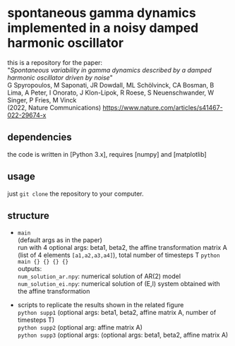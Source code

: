# spontaneous gamma dynamics implemented in a noisy damped harmonic oscillator

this is a repository for the paper:
<br/> "*Spontaneous variability in gamma dynamics described by a damped harmonic oscillator driven by noise*"<br/>
G Spyropoulos, M Saponati, JR Dowdall, ML Schölvinck, CA Bosman, B Lima, A Peter, I Onorato, J Klon-Lipok, R Roese, S Neuenschwander, W Singer, P Fries, M Vinck <br/>
(2022, Nature Communications)
https://www.nature.com/articles/s41467-022-29674-x

## dependencies
the code is written in [Python 3.x], requires [numpy] and [matplotlib]

## usage
just `git clone` the repository to your computer.

## structure  

* `main` <br/>
(default args as in the paper)<br/>
run with 4 optional args: beta1, beta2, the affine transformation matrix A (list of 4 elements `[a1,a2,a3,a4]`), total number of timesteps T
`python main {} {} {} {}` <br/>
outputs: <br/>
`num_solution_ar.npy`: numerical solution of AR(2) model <br/>
`num_solution_ei.npy`: numerical solution of (E,I) system obtained with the affine transformation

* scripts to replicate the results shown in the related figure<br/>
`python supp1` (optional args: beta1, beta2, affine matrix A, number of timesteps T) <br/>
`python supp2` (optional arg: affine matrix A) <br/>
`python supp3` (optional args: (optional args: beta1, beta2, affine matrix A) 

 <!--- ## citation and credits
Spyropoulos, G., Saponati, M., Dowdall, J. R., Schölvinck, M. L., Bosman, C. A., Lima, B., ... & Fries, P. (2020). **Spontaneous variability in gamma dynamics described by a damped harmonic oscillator driven by noise**. bioRxiv, 793729. <br/>

```
@article{spyropoulos2020spontaneous,
  title={Spontaneous variability in gamma dynamics described by a linear harmonic oscillator driven by noise},
  author={Spyropoulos, Georgios and Dowdall, Jarrod Robert and Sch{\"o}lvinck, Marieke Louise and Bosman, Conrado Arturo and Lima, Bruss and Peter, Alina and Onorato, Irene and Klon-Lipok, Johanna and Roese, Rasmus and Neuenschwander, Sergio and others},
  journal={bioRxiv},
  pages={793729},
  year={2020},
  publisher={Cold Spring Harbor Laboratory}
} -->
```



